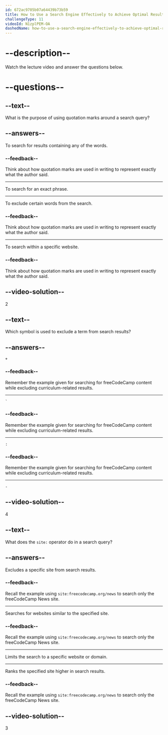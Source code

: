 ```yaml
---
id: 672ac9705b07a64439b73b59
title: How to Use a Search Engine Effectively to Achieve Optimal Results
challengeType: 11
videoId: N1zplPEM-OA
dashedName: how-to-use-a-search-engine-effectively-to-achieve-optimal-results
---
```


# --description--

Watch the lecture video and answer the questions below.

# --questions--

## --text--

What is the purpose of using quotation marks around a search query?

## --answers--

To search for results containing any of the words.

### --feedback--

Think about how quotation marks are used in writing to represent exactly what the author said.

---

To search for an exact phrase.

---

To exclude certain words from the search.

### --feedback--

Think about how quotation marks are used in writing to represent exactly what the author said.

---

To search within a specific website.

### --feedback--

Think about how quotation marks are used in writing to represent exactly what the author said.

## --video-solution--

2

## --text--

Which symbol is used to exclude a term from search results?

## --answers--

`+`

### --feedback--

Remember the example given for searching for freeCodeCamp content while excluding curriculum-related results.

---

`` ` ``

### --feedback--

Remember the example given for searching for freeCodeCamp content while excluding curriculum-related results.

---

`:`

### --feedback--

Remember the example given for searching for freeCodeCamp content while excluding curriculum-related results.

---

`-`

## --video-solution--

4

## --text--

What does the `site:` operator do in a search query?

## --answers--

Excludes a specific site from search results.

### --feedback--

Recall the example using `site:freecodecamp.org/news` to search only the freeCodeCamp News site.

---

Searches for websites similar to the specified site.

### --feedback--

Recall the example using `site:freecodecamp.org/news` to search only the freeCodeCamp News site.

---

Limits the search to a specific website or domain.

---

Ranks the specified site higher in search results.

### --feedback--

Recall the example using `site:freecodecamp.org/news` to search only the freeCodeCamp News site.

## --video-solution--

3
